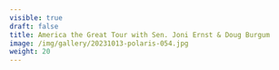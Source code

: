 ```yaml
---
visible: true
draft: false
title: America the Great Tour with Sen. Joni Ernst & Doug Burgum
image: /img/gallery/20231013-polaris-054.jpg
weight: 20
---
```

